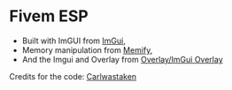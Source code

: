 # Fivem ESP

- Built with ImGUI from [ImGui](https://github.com/ocornut/imgui),
- Memory manipulation from [Memify](https://github.com/carlgwastaken/memify),
- And the Imgui and Overlay from [Overlay/ImGui Overlay](https://github.com/carlgwastaken/Overlay/tree/master/ImGui%20Ovelay%20%26%20Menu/src/window)

Credits for the code: [Carlwastaken](https://github.com/carlgwastaken)
